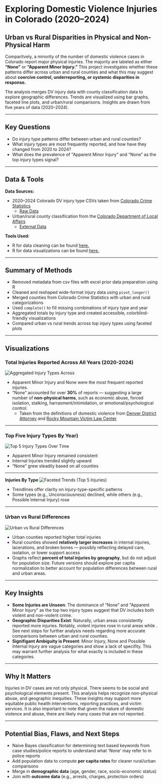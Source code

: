 # Exploring Domestic Violence Injuries in Colorado (2020–2024)  
## Urban vs Rural Disparities in Physical and Non-Physical Harm

Comparitvely, a minority of the number of domestic violence cases in Colorado report major physical injuries. The majority are labeled as either **“None”** or **“Apparent Minor Injury.”** This project investigates whether these patterns differ across urban and rural counties and what this may suggest about **coercive control, underreporting, or systemic disparities in response.**

The analysis merges DV injury data with county classification data to explore geographic differences. Trends are visualized using bar graphs, faceted line plots, and urban/rural comparisons. Insights are drawn from five years of data (2020–2024).

---

## Key Questions  
- Do injury type patterns differ between urban and rural counties?  
- What injury types are most frequently reported, and how have they changed from 2020 to 2024?  
- What does the prevalence of "Apparent Minor Injury" and “None” as the top injury types signal?

---

## Data & Tools  
**Data Sources:**  
- 2020–2024 Colorado DV injury type CSVs taken from [Colorado Crime Statistics](https://coloradocrimestats.state.co.us/tops)
  - [Raw Data](/raw_data)
- Urban/rural county classification from the [Colorado Department of Local Affairs](https://cdola.colorado.gov/colorado-community-classification)
  - [External Data](/external_data)

**Tools Used:**  
- R for data cleaning can be found [here.](/scripts/dvScript.R)
- R for data visualizations can be found [here.](scripts/RuralUrbanPlots.R)
---

## Summary of Methods  
- Removed metadata from csv files with excel prior data preparation using R
- Cleaned and reshaped wide-format injury data using `pivot_longer()`  
- Merged counties from Colorado Crime Statistics with urban and rural categorizations
- Used `complete()` to fill missing combinations of injury type and year  
- Aggregated totals by injury type and created accessible, colorblind-friendly visualizations  
- Compared urban vs rural trends across top injury types using faceted plots

---

## Visualizations

### **Total Injuries Reported Across All Years (2020-2024)** 
![Aggregated Injury Types Across](/outputs/dvBarGraphAggregate.png) 
   - Apparent Minor Injury and None were the most frequent reported injuries.
   - “None” accounted for over **30%** of reports — suggesting a large number of **non-physical harms**, such as economic abuse, forced isolation, stalking, harrasment/intimidation, or emotional/psychological control.
      - Taken from the definitions of domestic violence from [Denver District Attorney](https://www.denverda.org/domestic-violence/) and [Rocky Mountain Victim Law Center](https://www.rmvictimlaw.org/learn/legal-information/criminal/domestic-violence-domestic-abuse)
---
### **Top Five Injury Types By Year)** 
![**Top 5 Injury Types Over Time**](/outputs/dvLineGraphTopFive.png)
   - Apparent Minor Injury remained consistent  
   - Internal Injuries trended slightly upward  
   - “None” grew steadily based on all counties 
---
**Injuries By Type** 
![**Faceted Trends (Top 5 Injuries)**](/outputs/dvTopFiveFaceted.png)
   - Trendlines offer clarity on injury-type-specific patterns  
   - Some types (e.g., Unconsciousness) declined, while others (e.g., Possible Internal Injury) rose
---
### **Urban vs Rural Differences**
![**Urban vs Rural Differences**](/outputs/urbanVsRuralPlots.png)
   - Urban counties reported higher total injuries  
   - Rural counties showed **relatively larger increases** in internal injuries, lacerations, and broken bones — possibly reflecting delayed care, isolation, or lower support access  
   - Graphs reflect **percent of total injuries by geography**, but do not adjust for population size. Future versions should explore per capita normalization to better account for population differences between rural and urban areas.
---

## Key Insights  
- **Some Injuries are Unseen**: The dominance of “None” and "Apparent Minor Injury" as the top two injury types suggest that DV includes both violent and non-violent crime.
- **Geographic Disparities Exist**: Naturally, urban areas consistently reported more injuries. Notably, violent injuries rose in rural areas while . See next steps for further analysis needs regarding more accurate comparisons between urban and rural counties.
- **Signifigant Ambiguity is Present**: Minor Injury, None and Possible Internal Injury are vague categories and show a lack of specifity. This may warrant further analysis for what exactly is included in these categories.

---

## Why It Matters  
Injuries in DV cases are not only physical. There seems to be social and psychological elements present. This analysis helps recognize non-physical abuse, and geographic inequities. These insights may support more equitable public health interventions, reporting practices, and victim services. It is also important to note that given the nature of domestic violence and abuse, there are likely many cases that are not reported.

---

## Potential Bias, Flaws, and Next Steps  
- Naive Bayes classification for determining text based keywords from case studies/police reports to understand what 'None' may refer to in police reports
- Add population data to compute **per capita rates** for clearer rural/urban comparisons  
- Merge in **demographic data** (age, gender, race, socio-economic status)  
- Join with **outcome data** (e.g., arrests, charges, protection orders)  
